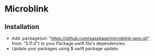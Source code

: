 # Microblink

## Installation

- Add .package(url: "https://github.com/passbase/microblink-spm.git", from: "5.11.0") to your Package.swift file's dependencies.
- Update your packages using $ swift package update.
